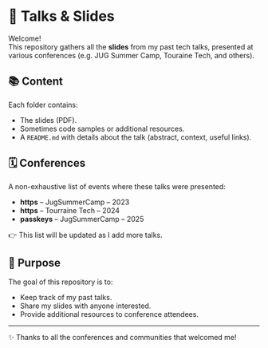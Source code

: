 # 🎤 Talks & Slides

Welcome!  
This repository gathers all the **slides** from my past tech talks, presented at various conferences (e.g. JUG Summer Camp, Touraine Tech, and others).

## 📚 Content

Each folder contains:
- The slides (PDF).
- Sometimes code samples or additional resources.
- A `README.md` with details about the talk (abstract, context, useful links).

## 🗓️ Conferences

A non-exhaustive list of events where these talks were presented:

- **https** – JugSummerCamp – 2023
- **https** – Tourraine Tech – 2024  
- **passkeys** – JugSummerCamp – 2025

👉 This list will be updated as I add more talks.

## 🎯 Purpose

The goal of this repository is to:
- Keep track of my past talks.
- Share my slides with anyone interested.
- Provide additional resources to conference attendees.

---

✨ Thanks to all the conferences and communities that welcomed me!
